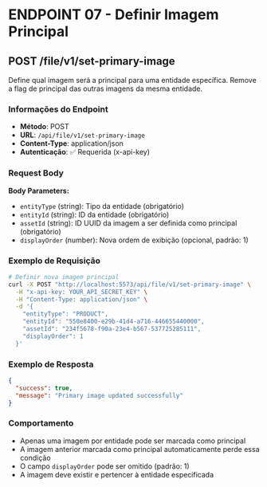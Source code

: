 # ENDPOINT 07 - Definir Imagem Principal

## POST /file/v1/set-primary-image

Define qual imagem será a principal para uma entidade específica. Remove a flag de principal das outras imagens da mesma entidade.

### Informações do Endpoint

- **Método**: POST
- **URL**: `/api/file/v1/set-primary-image`
- **Content-Type**: application/json
- **Autenticação**: ✅ Requerida (x-api-key)

### Request Body

**Body Parameters:**

- `entityType` (string): Tipo da entidade (obrigatório)
- `entityId` (string): ID da entidade (obrigatório)
- `assetId` (string): ID UUID da imagem a ser definida como principal (obrigatório)
- `displayOrder` (number): Nova ordem de exibição (opcional, padrão: 1)

### Exemplo de Requisição

```bash
# Definir nova imagem principal
curl -X POST "http://localhost:5573/api/file/v1/set-primary-image" \
  -H "x-api-key: YOUR_API_SECRET_KEY" \
  -H "Content-Type: application/json" \
  -d '{
    "entityType": "PRODUCT",
    "entityId": "550e8400-e29b-41d4-a716-446655440000",
    "assetId": "234f5678-f90a-23e4-b567-537725285111",
    "displayOrder": 1
  }'
```

### Exemplo de Resposta

```json
{
  "success": true,
  "message": "Primary image updated successfully"
}
```

### Comportamento

- Apenas uma imagem por entidade pode ser marcada como principal
- A imagem anterior marcada como principal automaticamente perde essa condição
- O campo `displayOrder` pode ser omitido (padrão: 1)
- A imagem deve existir e pertencer à entidade especificada
